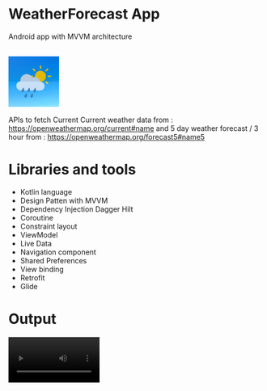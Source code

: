 # WeatherForecast App

Android app with MVVM architecture

</br>
<img src="https://github.com/sjitprogrammer/WeatherForecast/blob/master/image/icon_app.png" width="100">
<br>

APIs to fetch 
Current Current weather data from : https://openweathermap.org/current#name
and 5 day weather forecast / 3 hour from : https://openweathermap.org/forecast5#name5


# Libraries and tools

- Kotlin language
- Design Patten with MVVM
- Dependency Injection Dagger Hilt
- Coroutine
- Constraint layout
- ViewModel
- Live Data
- Navigation component
- Shared Preferences
- View binding
- Retrofit
- Glide

# Output

<video src='https://user-images.githubusercontent.com/60668157/209477837-08a9d198-d6b3-4dba-aa7e-eae53a39d8a0.mov' width=180/>


<video src='https://user-images.githubusercontent.com/60668157/209477860-4dec8549-d483-4721-b463-1591e2ba1177.mov' width=180/>



